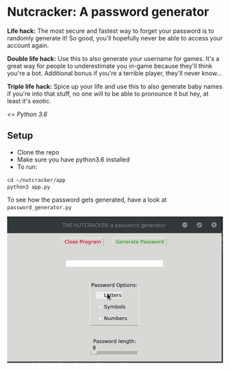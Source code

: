 # Nutcracker: A password generator

**Life hack:** The most secure and fastest way to forget your password is to randomly generate
it! So good, you'll hopefully never be able to access your account again. 
 
**Double life hack:** Use this to also generate your username for games. It's a great way
for people to underestimate you in-game because they'll think you're a bot. Additional
bonus if you're a terrible player, they'll never know...
 
**Triple life hack:** Spice up your life and use this to also generate baby names if you're
into that stuff, no one will to be able to pronounce it but hey, at least it's exotic.

 *<= Python 3.6*
 
 ## Setup
 - Clone the repo
 - Make sure you have python3.6 installed
 - To run:
 ```
 cd ~/nutcracker/app
 python3 app.py
 ```
 
 To see how the password gets generated, have a look at `password_generator.py`

![](docs/sneak_peek.gif)
